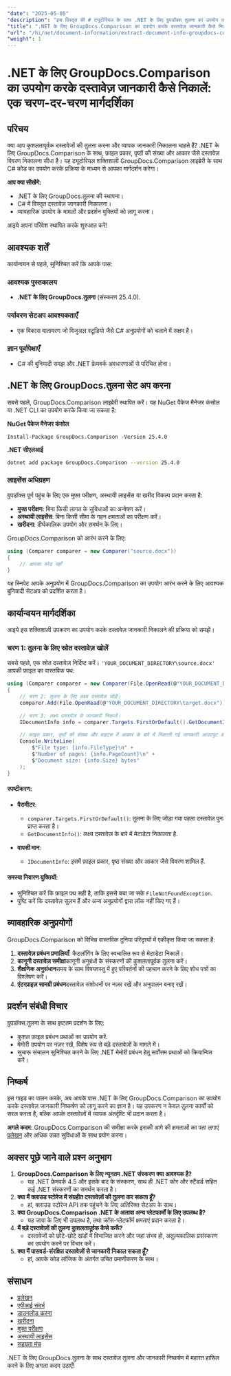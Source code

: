 ```yaml
---
"date": "2025-05-05"
"description": "इस विस्तृत सी # ट्यूटोरियल के साथ .NET के लिए ग्रुपडॉक्स तुलना का उपयोग करके फ़ाइल प्रकार, पृष्ठ गणना और आकार जैसी दस्तावेज़ जानकारी को कैसे निकालें, जानें।"
"title": ".NET के लिए GroupDocs.Comparison का उपयोग करके दस्तावेज़ जानकारी कैसे निकालें एक व्यापक गाइड"
"url": "/hi/net/document-information/extract-document-info-groupdocs-comparison-net/"
"weight": 1
---
```


# .NET के लिए GroupDocs.Comparison का उपयोग करके दस्तावेज़ जानकारी कैसे निकालें: एक चरण-दर-चरण मार्गदर्शिका

## परिचय

क्या आप कुशलतापूर्वक दस्तावेजों की तुलना करना और व्यापक जानकारी निकालना चाहते हैं? .NET के लिए GroupDocs.Comparison के साथ, फ़ाइल प्रकार, पृष्ठों की संख्या और आकार जैसे दस्तावेज़ विवरण निकालना सीधा है। यह ट्यूटोरियल शक्तिशाली GroupDocs.Comparison लाइब्रेरी के साथ C# कोड का उपयोग करके प्रक्रिया के माध्यम से आपका मार्गदर्शन करेगा।

**आप क्या सीखेंगे:**
- .NET के लिए GroupDocs.तुलना की स्थापना।
- C# में विस्तृत दस्तावेज़ जानकारी निकालना।
- व्यावहारिक उपयोग के मामलों और प्रदर्शन युक्तियों को लागू करना।

आइये अपना परिवेश स्थापित करके शुरुआत करें!

## आवश्यक शर्तें

कार्यान्वयन से पहले, सुनिश्चित करें कि आपके पास:

### आवश्यक पुस्तकालय
- **.NET के लिए GroupDocs.तुलना** (संस्करण 25.4.0).

### पर्यावरण सेटअप आवश्यकताएँ
- एक विकास वातावरण जो विजुअल स्टूडियो जैसे C# अनुप्रयोगों को चलाने में सक्षम है।

### ज्ञान पूर्वापेक्षाएँ
- C# की बुनियादी समझ और .NET फ्रेमवर्क अवधारणाओं से परिचित होना।

## .NET के लिए GroupDocs.तुलना सेट अप करना

सबसे पहले, GroupDocs.Comparison लाइब्रेरी स्थापित करें। यह NuGet पैकेज मैनेजर कंसोल या .NET CLI का उपयोग करके किया जा सकता है:

**NuGet पैकेज मैनेजर कंसोल**
```plaintext
Install-Package GroupDocs.Comparison -Version 25.4.0
```

**\.NET सीएलआई**
```bash
dotnet add package GroupDocs.Comparison --version 25.4.0
```

### लाइसेंस अधिग्रहण
ग्रुपडॉक्स पूर्ण पहुंच के लिए एक मुफ्त परीक्षण, अस्थायी लाइसेंस या खरीद विकल्प प्रदान करता है:
- **मुफ्त परीक्षण**: बिना किसी लागत के सुविधाओं का अन्वेषण करें।
- **अस्थायी लाइसेंस**: बिना किसी सीमा के गहन क्षमताओं का परीक्षण करें।
- **खरीदना**: दीर्घकालिक उपयोग और समर्थन के लिए।

GroupDocs.Comparison को आरंभ करने के लिए:
```csharp
using (Comparer comparer = new Comparer("source.docx"))
{
    // आपका कोड यहाँ
}
```
यह स्निपेट आपके अनुप्रयोग में GroupDocs.Comparison का उपयोग आरंभ करने के लिए आवश्यक बुनियादी सेटअप को प्रदर्शित करता है।

## कार्यान्वयन मार्गदर्शिका

आइये इस शक्तिशाली उपकरण का उपयोग करके दस्तावेज़ जानकारी निकालने की प्रक्रिया को समझें।

### चरण 1: तुलना के लिए स्रोत दस्तावेज़ खोलें

सबसे पहले, एक स्रोत दस्तावेज़ निर्दिष्ट करें। `'YOUR_DOCUMENT_DIRECTORY\source.docx'` आपकी फ़ाइल का वास्तविक पथ:
```csharp
using (Comparer comparer = new Comparer(File.OpenRead(@"YOUR_DOCUMENT_DIRECTORY\source.docx")))
{
    // चरण 2: तुलना के लिए लक्ष्य दस्तावेज़ जोड़ें।
    comparer.Add(File.OpenRead(@"YOUR_DOCUMENT_DIRECTORY\target.docx"));
    
    // चरण 3: लक्ष्य दस्तावेज़ से जानकारी निकालें।
    IDocumentInfo info = comparer.Targets.FirstOrDefault().GetDocumentInfo();
    
    // फ़ाइल प्रकार, पृष्ठों की संख्या और बाइट्स में आकार के बारे में निकाली गई जानकारी आउटपुट करें
    Console.WriteLine(
        $"File type: {info.FileType}\n" +
        $"Number of pages: {info.PageCount}\n" +
        $"Document size: {info.Size} bytes"
    );
}
```
#### स्पष्टीकरण:
- **पैरामीटर**:
  - `comparer.Targets.FirstOrDefault()`: तुलना के लिए जोड़ा गया पहला दस्तावेज़ पुनः प्राप्त करता है।
  - `GetDocumentInfo()`: लक्ष्य दस्तावेज़ के बारे में मेटाडेटा निकालता है.

- **वापसी मान**: 
  - `IDocumentInfo`: इसमें फ़ाइल प्रकार, पृष्ठ संख्या और आकार जैसे विवरण शामिल हैं.

#### समस्या निवारण युक्तियों:
- सुनिश्चित करें कि फ़ाइल पथ सही है, ताकि इससे बचा जा सके `FileNotFoundException`.
- पुष्टि करें कि दस्तावेज़ सुलभ हैं और अन्य अनुप्रयोगों द्वारा लॉक नहीं किए गए हैं।

## व्यावहारिक अनुप्रयोगों

GroupDocs.Comparison को विभिन्न वास्तविक दुनिया परिदृश्यों में एकीकृत किया जा सकता है:
1. **दस्तावेज़ प्रबंधन प्रणालियाँ**: कैटलॉगिंग के लिए स्वचालित रूप से मेटाडेटा निकालें।
2. **कानूनी दस्तावेज़ समीक्षा**कानूनी अनुबंधों के संस्करणों की कुशलतापूर्वक तुलना करें।
3. **शैक्षणिक अनुसंधान**समय के साथ विषयवस्तु में हुए परिवर्तनों की पहचान करने के लिए शोध पत्रों का विश्लेषण करें।
4. **एंटरप्राइज़ सामग्री प्रबंधन**दस्तावेज़ संशोधनों पर नज़र रखें और अनुपालन बनाए रखें।

## प्रदर्शन संबंधी विचार

ग्रुपडॉक्स.तुलना के साथ इष्टतम प्रदर्शन के लिए:
- कुशल फ़ाइल प्रबंधन प्रथाओं का उपयोग करें.
- मेमोरी उपयोग पर नज़र रखें, विशेष रूप से बड़े दस्तावेज़ों के मामले में।
- सुचारू संचालन सुनिश्चित करने के लिए .NET मेमोरी प्रबंधन हेतु सर्वोत्तम प्रथाओं को क्रियान्वित करें।

## निष्कर्ष

इस गाइड का पालन करके, अब आपके पास .NET के लिए GroupDocs.Comparison का उपयोग करके दस्तावेज़ जानकारी निष्कर्षण को लागू करने का ज्ञान है। यह उपकरण न केवल तुलना कार्यों को सरल करता है, बल्कि आपके दस्तावेज़ों में व्यापक अंतर्दृष्टि भी प्रदान करता है।

**अगले कदम**: GroupDocs.Comparison की समीक्षा करके इसकी आगे की क्षमताओं का पता लगाएं [प्रलेखन](https://docs.groupdocs.com/comparison/net/) और अधिक उन्नत सुविधाओं के साथ प्रयोग करना।

## अक्सर पूछे जाने वाले प्रश्न अनुभाग

1. **GroupDocs.Comparison के लिए न्यूनतम .NET संस्करण क्या आवश्यक है?**
   - यह .NET फ्रेमवर्क 4.5 और इसके बाद के संस्करण, साथ ही .NET कोर और स्टैंडर्ड सहित कई .NET संस्करणों का समर्थन करता है।
2. **क्या मैं क्लाउड स्टोरेज में संग्रहीत दस्तावेज़ों की तुलना कर सकता हूँ?**
   - हां, क्लाउड स्टोरेज API तक पहुंचने के लिए अतिरिक्त सेटअप के साथ।
3. **क्या GroupDocs.Comparison .NET के अलावा अन्य प्लेटफार्मों के लिए उपलब्ध है?**
   - यह जावा के लिए भी उपलब्ध है, तथा क्रॉस-प्लेटफॉर्म क्षमताएं प्रदान करता है।
4. **मैं बड़े दस्तावेज़ों की तुलना कुशलतापूर्वक कैसे करूँ?**
   - दस्तावेजों को छोटे-छोटे खंडों में विभाजित करने और जहां संभव हो, अतुल्यकालिक प्रसंस्करण का उपयोग करने पर विचार करें।
5. **क्या मैं पासवर्ड-संरक्षित दस्तावेज़ों से जानकारी निकाल सकता हूँ?**
   - हां, आपके कोड लॉजिक के अंतर्गत उचित प्रमाणीकरण के साथ।

## संसाधन

- [प्रलेखन](https://docs.groupdocs.com/comparison/net/)
- [एपीआई संदर्भ](https://reference.groupdocs.com/comparison/net/)
- [डाउनलोड करना](https://releases.groupdocs.com/comparison/net/)
- [खरीदना](https://purchase.groupdocs.com/buy)
- [मुफ्त परीक्षण](https://releases.groupdocs.com/comparison/net/)
- [अस्थायी लाइसेंस](https://purchase.groupdocs.com/temporary-license/)
- [सहयता मंच](https://forum.groupdocs.com/c/comparison/)

.NET के लिए GroupDocs.तुलना के साथ दस्तावेज़ तुलना और जानकारी निष्कर्षण में महारत हासिल करने के लिए अगला कदम उठाएँ!